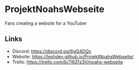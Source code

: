 # ProjektNoahsWebseite
Fans creating a website for a YouTuber

## Links
- Discord: https://discord.gg/6gQ4DQv
- Website: https://leshdev.github.io/ProjektNoahsWebseite/
- Trello: https://trello.com/b/7i6Zfz3V/noahs-webseite
